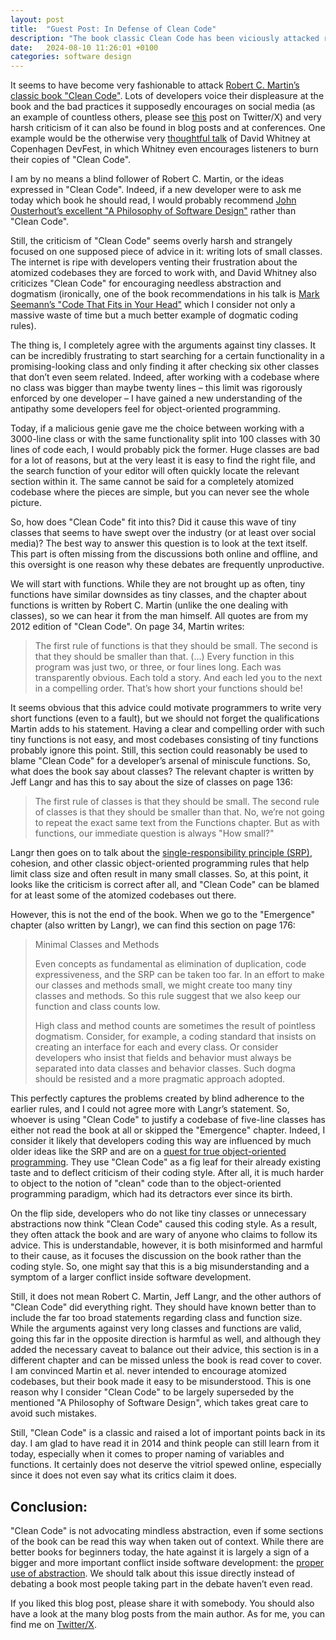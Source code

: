 ```yaml
---
layout: post
title:  "Guest Post: In Defense of Clean Code"
description: "The book classic Clean Code has been viciously attacked recently. While it is not perfect, the main criticism is unfounded"
date:   2024-08-10 11:26:01 +0100
categories: software design
---
```

It seems to have become very fashionable to attack [Robert C. Martin’s classic book "Clean Code"](https://www.goodreads.com/book/show/3735293-clean-code). Lots of developers
voice their displeasure at the book and the bad practices it supposedly encourages on social media (as an example of
countless others, please see [this](https://x.com/ryanrwinchester/status/1762180771018686569) post on Twitter/X) and
very harsh criticism of it can also be found in blog posts and at conferences. One example would be the otherwise very
[thoughtful talk](https://www.youtube.com/watch?v=CDcP5e7-NOU) of David Whitney at Copenhagen DevFest, in which
Whitney even encourages listeners to burn their copies of "Clean Code".

I am by no means a blind follower of Robert C. Martin, or the ideas expressed in "Clean Code". Indeed, if a new
developer were to ask me today which book he should read, I would probably recommend [John Ousterhout’s excellent "A
Philosophy of Software Design"](https://www.goodreads.com/book/show/39996759-a-philosophy-of-software-design) rather than "Clean Code".

Still, the criticism of "Clean Code" seems overly harsh and strangely focused on one supposed piece of advice in it:
writing lots of small classes. The internet is ripe with developers venting their frustration about the atomized
codebases they are forced to work with, and David Whitney also criticizes "Clean Code" for encouraging needless
abstraction and dogmatism (ironically, one of the book recommendations in his talk is [Mark Seemann’s "Code That Fits in Your Head"](https://www.goodreads.com/book/show/57345272-code-that-fits-in-your-head) which I consider not only a massive waste of time but a much better example of dogmatic coding rules).

The thing is, I completely agree with the arguments against tiny classes. It can be incredibly frustrating to start
searching for a certain functionality in a promising-looking class and only finding it after checking six other classes
that don’t even seem related. Indeed, after working with a codebase where no class was bigger than maybe twenty lines –
this limit was rigorously enforced by one developer – I have gained a new understanding of the antipathy some developers
feel for object-oriented programming.

Today, if a malicious genie gave me the choice between working with a 3000-line class or with the same functionality
split into 100 classes with 30 lines of code each, I would probably pick the former. Huge classes are bad for a lot of
reasons, but at the very least it is easy to find the right file, and the search function of your editor will often
quickly locate the relevant section within it. The same cannot be said for a completely atomized codebase where the
pieces are simple, but you can never see the whole picture.

So, how does "Clean Code" fit into this? Did it cause this wave of tiny classes that seems to have swept over the
industry (or at least over social media)? The best way to answer this question is to look at the text itself. This part
is often missing from the discussions both online and offline, and this oversight is one reason why these debates are
frequently unproductive.

We will start with functions. While they are not brought up as often, tiny functions have similar downsides as
tiny classes, and the chapter about functions is written by Robert C. Martin (unlike the one dealing with classes), so
we can hear it from the man himself. All quotes are from my 2012 edition of "Clean Code". On page 34, Martin writes:

> The first rule of functions is that they should be small. The second is that they should be smaller than
> that. (…)
> Every function in this program was just two, or three, or four lines long. Each was transparently obvious.
> Each told a
> story. And each led you to the next in a compelling order. That’s how short your functions should
> be!

It seems obvious that this advice could motivate programmers to write very short functions (even to a fault), but we
should not forget the qualifications Martin adds to his statement. Having a clear and compelling order with such tiny
functions is not easy, and most codebases consisting of tiny functions probably ignore this point. Still, this section
could reasonably be used to blame "Clean Code" for a developer’s arsenal of miniscule functions. So, what does the book
say about classes? The relevant chapter is written by Jeff Langr and has this to say about the size of classes on page
136:

> The first rule of classes is that they should be small. The second rule of classes is that they should be smaller than
> that. No, we’re not going to repeat the exact same text from the Functions chapter. But as with functions,
> our immediate
> question is always "How small?"

Langr then goes on to talk about the [single-responsibility principle (SRP)](https://en.wikipedia.org/wiki/Single-responsibility_principle), cohesion, and other classic object-oriented
programming rules that help limit class size and often result in many small classes. So, at this point, it looks like
the criticism is correct after all, and "Clean Code" can be blamed for at least some of the atomized codebases out
there.

However, this is not the end of the book. When we go to the "Emergence" chapter (also written by Langr), we can find
this section on page 176:

> Minimal Classes and Methods
>
> Even concepts as fundamental as elimination of duplication, code expressiveness, and the SRP can be taken too far. In
> an
> effort to make our classes and methods small, we might create too many tiny classes and methods. So this rule suggest
> that we also keep our function and class counts low.
>
> High class and method counts are sometimes the result of pointless dogmatism. Consider, for example, a coding standard
> that insists on creating an interface for each and every class. Or consider developers who insist that fields and
> behavior must always be separated into data classes and behavior classes. Such dogma should be resisted and a more
> pragmatic approach adopted.

This perfectly captures the problems created by blind adherence to the earlier rules, and I could not agree more with
Langr’s statement. So, whoever is using "Clean Code" to justify a codebase of five-line classes has either not read the
book at all or skipped the "Emergence" chapter. Indeed, I consider it likely that developers coding this way are
influenced by much older ideas like the SRP and are on a [quest for true object-oriented
programming](https://thinkingsideways.net/software/design/futile-quest-for-true-oo.html). They use "Clean Code" as a fig
leaf for their already existing taste and to deflect criticism of their coding style. After all, it is much harder to
object to the notion of "clean" code than to the object-oriented programming paradigm, which had its detractors ever since its birth.

On the flip side, developers who do not like tiny classes or unnecessary abstractions now think "Clean Code" caused this
coding style. As a result, they often attack the book and are wary of anyone who claims to follow its advice. This is
understandable, however, it is both misinformed and harmful to their cause, as it focuses the discussion on the book
rather than the coding style. So, one might say that this is a big misunderstanding and a symptom of a larger conflict
inside software development.

Still, it does not mean Robert C. Martin, Jeff Langr, and the other authors of "Clean Code" did everything right. They
should have known better than to include the far too broad statements regarding class and function size. While the arguments
against very long classes and functions are valid, going this far in the opposite direction is harmful as well, and
although they added the necessary caveat to balance out their advice, this section is in a different chapter and can be
missed unless the book is read cover to cover. I am convinced Martin et al. never intended to encourage atomized
codebases, but their book made it easy to be misunderstood. This is one reason why I consider "Clean Code" to be largely
superseded by the mentioned "A Philosophy of Software Design", which takes great care to avoid such mistakes.

Still, "Clean Code" is a classic and raised a lot of important points back in its day. I am glad to have read it in 2014
and think people can still learn from it today, especially when it comes to proper naming of variables and functions. It
certainly does not deserve the vitriol spewed online, especially since it does not even say what its critics claim it
does.

## Conclusion:

"Clean Code" is not advocating mindless abstraction, even if some sections of the book can be read this way when taken
out of context. While there are better books for beginners today, the hate against it is largely a sign of a bigger and
more important conflict inside software development: the [proper use of abstraction](https://thinkingsideways.net/software/design/cost-of-abstraction.html). We should talk about this issue
directly instead of debating a book most people taking part in the debate haven’t even read.

If you liked this blog post, please share it with somebody. You should also have a look at the many blog posts from the
main author. As for me, you can find me on [Twitter/X](https://twitter.com/Geisterschleier).